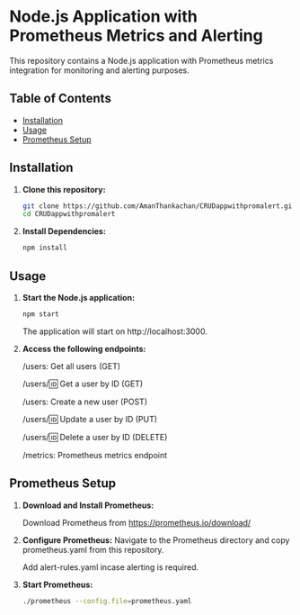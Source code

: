 # Node.js Application with Prometheus Metrics and Alerting

This repository contains a Node.js application with Prometheus metrics integration for monitoring and alerting purposes.

## Table of Contents

- [Installation](#installation)
- [Usage](#usage)
- [Prometheus Setup](#prometheus-setup)


## Installation

1. **Clone this repository:**

   ```bash
   git clone https://github.com/AmanThankachan/CRUDappwithpromalert.git
   cd CRUDappwithpromalert
   ```
2. **Install Dependencies:**
   ```bash
   npm install
   ```

## Usage

1. **Start the Node.js application:**
   ```bash
   npm start
   ```
   The application will start on http://localhost:3000.

2. **Access the following endpoints:**
   
   /users: Get all users (GET)
   
   /users/:id: Get a user by ID (GET)

   /users: Create a new user (POST)

   /users/:id: Update a user by ID (PUT)

   /users/:id: Delete a user by ID (DELETE)

   /metrics: Prometheus metrics endpoint


## Prometheus Setup 

1. **Download and Install Prometheus:**

   Download Prometheus from https://prometheus.io/download/
   
2. **Configure Prometheus:**
   Navigate to the Prometheus directory and copy prometheus.yaml from this repository.

   Add alert-rules.yaml incase alerting is required.
   
3. **Start Prometheus:**
   ```bash
   ./prometheus --config.file=prometheus.yaml
   ``` 
